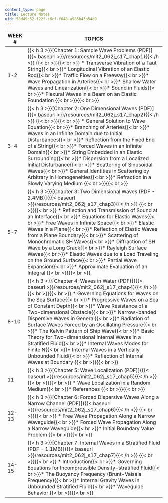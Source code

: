 ```yaml
---
content_type: page
title: Lecture Notes
uid: 58d49c52-f22f-c6cf-f648-a985b43b54e9
---
```


| WEEK # | TOPICS |
| --- | --- |
| 1-2 | {{< h 3 >}}[Chapter 1: Sample Wave Problems (PDF)]({{< baseurl >}}/resources/mit2_062j_s17_chap1){{< /h >}} {{< br >}}{{< br >}} *   Transverse Vibration of a Taut String{{< br >}}*   Longitudinal Vibration of an Elastic Rod{{< br >}}*   Traffic Flow on a Freeway{{< br >}}*   Wave Propagation in Arteries{{< br >}}*   Shallow Water Waves and Linearization{{< br >}}*   Sound in Fluids{{< br >}}*   Flexural Waves in a Beam on an Elastic Foundation {{< br >}}{{< br >}}  |
| 3-4 | {{< h 3 >}}[Chapter 2: One Dimensional Waves (PDF)]({{< baseurl >}}/resources/mit2_062j_s17_chap2){{< /h >}} {{< br >}}{{< br >}} *   General Solution to Wave Equation{{< br >}}*   Branching of Arteries{{< br >}}*   Waves in an Infinite Domain due to Initial Disturbances{{< br >}}*   Reflection from the Fixed End of a String{{< br >}}*   Forced Waves in an Infinite Domain{{< br >}}*   String Embedded in an Elastic Surrounding{{< br >}}*   Dispersion from a Localized Initial Disturbance{{< br >}}*   Scattering of Sinusoidal Waves{{< br >}}*   General Identities in Scattering by Arbitrary in Homogeneities{{< br >}}*   Refraction in a Slowly Varying Medium {{< br >}}{{< br >}}  |
| 5-7 | {{< h 3 >}}[Chapter 3: Two Dimensional Waves (PDF - 2.4MB)]({{< baseurl >}}/resources/mit2_062j_s17_chap3){{< /h >}} {{< br >}}{{< br >}} *   Reflection and Transmission of Sound at an Interface{{< br >}}*   Equations for Elastic Waves{{< br >}}*   Free Waves in Infinite Space{{< br >}}*   Elastic Waves in a Plane{{< br >}}*   Reflection of Elastic Waves from a Plane Boundary{{< br >}}*   Scattering of Monochromatic SH Waves{{< br >}}*   Diffraction of SH Wave by a Long Crack{{< br >}}*   Rayleigh Surface Waves{{< br >}}*   Elastic Waves due to a Load Traveling on the Ground Surface{{< br >}}*   Partial Wave Expansion{{< br >}}*   Approximate Evaluation of an Integral {{< br >}}{{< br >}}  |
| 8-10 | {{< h 3 >}}[Chapter 4: Waves in Water (PDF)]({{< baseurl >}}/resources/mit2_062j_s17_chap4){{< /h >}} {{< br >}}{{< br >}} *   Governing Equations for Waves on the Sea Surface{{< br >}}*   Progressive Waves on a Sea of Constant Depth{{< br >}}*   Wave Resistance of a Two-dimensional Obstacle{{< br >}}*   Narrow-banded Dispersive Waves in General{{< br >}}*   Radiation of Surface Waves Forced by an Oscillating Pressure{{< br >}}*   The Kelvin Pattern of Ship Wave{{< br >}}*   Basic Theory for Two-dimensional Internal Waves in a Stratified Fluid{{< br >}}*   Internal Waves Modes for Finite N{{< br >}}*   Internal Waves in a Vertically Unbounded Fluid{{< br >}}*   Reflection of Internal Waves at Boundary {{< br >}}{{< br >}}  |
| 11 | {{< h 3 >}}[Chapter 5: Wave Localization (PDF)]({{< baseurl >}}/resources/mit2_062j_s17_chap5){{< /h >}} {{< br >}}{{< br >}} *   Wave Localization in a Random Medium{{< br >}}*   References {{< br >}}{{< br >}}  |
| 12-13 | {{< h 3 >}}[Chapter 6: Forced Dispersive Waves Along a Narrow Channel (PDF)]({{< baseurl >}}/resources/mit2_062j_s17_chap6){{< /h >}} {{< br >}}{{< br >}} *   Free Wave Propagation Along a Narrow Waveguide{{< br >}}*   Forced Wave Propagation Along a Narrow Waveguide{{< br >}}*   Initial Boundary Value Problem {{< br >}}{{< br >}}  |
| 14-15 | {{< h 3 >}}[Chapter 7: Internal Waves in a Stratified Fluid (PDF - 1.1MB)]({{< baseurl >}}/resources/mit2_062j_s17_chap7){{< /h >}} {{< br >}}{{< br >}} *   Introduction{{< br >}}*   Governing Equations for Incompressible Density-stratified Fluid{{< br >}}*   The Buoyancy Frequency (Brunt-Vaisala Frequency){{< br >}}*   Internal Gravity Waves in Unbounded Stratified Fluid{{< br >}}*   Waveguide Behavior {{< br >}}{{< br >}}